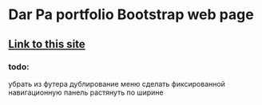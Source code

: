 # Dar Pa portfolio Bootstrap web page
## [Link to this site](http://dar-pa.tk/)


### todo:
убрать из футера дублирование меню
сделать фиксированной навигационную панель
растянуть по ширине
